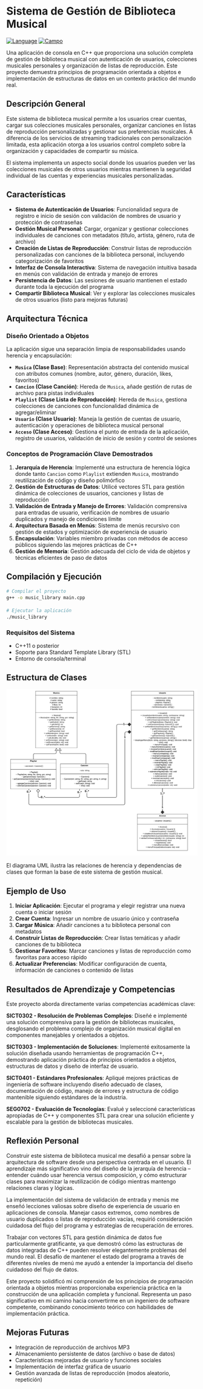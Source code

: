 # Sistema de Gestión de Biblioteca Musical
[![Language](https://img.shields.io/badge/code-C++-blue.svg?logo=c%2B%2B&logoColor=white)](https://isocpp.org/)
[![Campo](https://img.shields.io/badge/Campo-Programacion%20Orientada%20a%20Objetos-purple)]()

Una aplicación de consola en C++ que proporciona una solución completa de gestión de biblioteca musical con autenticación de usuarios, colecciones musicales personales y organización de listas de reproducción. Este proyecto demuestra principios de programación orientada a objetos e implementación de estructuras de datos en un contexto práctico del mundo real.

## Descripción General

Este sistema de biblioteca musical permite a los usuarios crear cuentas, cargar sus colecciones musicales personales, organizar canciones en listas de reproducción personalizadas y gestionar sus preferencias musicales. A diferencia de los servicios de streaming tradicionales con personalización limitada, esta aplicación otorga a los usuarios control completo sobre la organización y capacidades de compartir su música.

El sistema implementa un aspecto social donde los usuarios pueden ver las colecciones musicales de otros usuarios mientras mantienen la seguridad individual de las cuentas y experiencias musicales personalizadas.

## Características

- **Sistema de Autenticación de Usuarios**: Funcionalidad segura de registro e inicio de sesión con validación de nombres de usuario y protección de contraseñas
- **Gestión Musical Personal**: Cargar, organizar y gestionar colecciones individuales de canciones con metadatos (título, artista, género, ruta de archivo)
- **Creación de Listas de Reproducción**: Construir listas de reproducción personalizadas con canciones de la biblioteca personal, incluyendo categorización de favoritos
- **Interfaz de Consola Interactiva**: Sistema de navegación intuitiva basada en menús con validación de entrada y manejo de errores
- **Persistencia de Datos**: Las sesiones de usuario mantienen el estado durante toda la ejecución del programa
- **Compartir Biblioteca Musical**: Ver y explorar las colecciones musicales de otros usuarios (listo para mejoras futuras)

## Arquitectura Técnica

### Diseño Orientado a Objetos
La aplicación sigue una separación limpia de responsabilidades usando herencia y encapsulación:

- **`Musica` (Clase Base)**: Representación abstracta del contenido musical con atributos comunes (nombre, autor, género, duración, likes, favoritos)
- **`Cancion` (Clase Canción)**: Hereda de `Musica`, añade gestión de rutas de archivo para pistas individuales
- **`Playlist` (Clase Lista de Reproducción)**: Hereda de `Musica`, gestiona colecciones de canciones con funcionalidad dinámica de agregar/eliminar
- **`Usuario` (Clase Usuario)**: Maneja la gestión de cuentas de usuario, autenticación y operaciones de biblioteca musical personal
- **`Acceso` (Clase Acceso)**: Gestiona el punto de entrada de la aplicación, registro de usuarios, validación de inicio de sesión y control de sesiones

### Conceptos de Programación Clave Demostrados

1. **Jerarquía de Herencia**: Implementé una estructura de herencia lógica donde tanto `Cancion` como `Playlist` extienden `Musica`, mostrando reutilización de código y diseño polimórfico
2. **Gestión de Estructuras de Datos**: Utilicé vectores STL para gestión dinámica de colecciones de usuarios, canciones y listas de reproducción
3. **Validación de Entrada y Manejo de Errores**: Validación comprensiva para entradas de usuario, verificación de nombres de usuario duplicados y manejo de condiciones límite
4. **Arquitectura Basada en Menús**: Sistema de menús recursivo con gestión de estados y optimización de experiencia de usuario
5. **Encapsulación**: Variables miembro privadas con métodos de acceso públicos siguiendo las mejores prácticas de C++
6. **Gestión de Memoria**: Gestión adecuada del ciclo de vida de objetos y técnicas eficientes de paso de datos

## Compilación y Ejecución

```bash
# Compilar el proyecto
g++ -o music_library main.cpp

# Ejecutar la aplicación
./music_library
```

### Requisitos del Sistema
- C++11 o posterior
- Soporte para Standard Template Library (STL)
- Entorno de consola/terminal

## Estructura de Clases

![Diagrama de Clases](Clase%20UML.png)

El diagrama UML ilustra las relaciones de herencia y dependencias de clases que forman la base de este sistema de gestión musical.

## Ejemplo de Uso

1. **Iniciar Aplicación**: Ejecutar el programa y elegir registrar una nueva cuenta o iniciar sesión
2. **Crear Cuenta**: Ingresar un nombre de usuario único y contraseña
3. **Cargar Música**: Añadir canciones a tu biblioteca personal con metadatos
4. **Construir Listas de Reproducción**: Crear listas temáticas y añadir canciones de tu biblioteca
5. **Gestionar Favoritos**: Marcar canciones y listas de reproducción como favoritas para acceso rápido
6. **Actualizar Preferencias**: Modificar configuración de cuenta, información de canciones o contenido de listas

## Resultados de Aprendizaje y Competencias

Este proyecto aborda directamente varias competencias académicas clave:

**SICT0302 - Resolución de Problemas Complejos**: Diseñé e implementé una solución comprensiva para la gestión de bibliotecas musicales, desglosando el problema complejo de organización musical digital en componentes manejables y orientados a objetos.

**SICT0303 - Implementación de Soluciones**: Implementé exitosamente la solución diseñada usando herramientas de programación C++, demostrando aplicación práctica de principios orientados a objetos, estructuras de datos y diseño de interfaz de usuario.

**SICT0401 - Estándares Profesionales**: Apliqué mejores prácticas de ingeniería de software incluyendo diseño adecuado de clases, documentación de código, manejo de errores y estructura de código mantenible siguiendo estándares de la industria.

**SEG0702 - Evaluación de Tecnologías**: Evalué y seleccioné características apropiadas de C++ y componentes STL para crear una solución eficiente y escalable para la gestión de bibliotecas musicales.

## Reflexión Personal

Construir este sistema de biblioteca musical me desafió a pensar sobre la arquitectura de software desde una perspectiva centrada en el usuario. El aprendizaje más significativo vino del diseño de la jerarquía de herencia – entender cuándo usar herencia versus composición, y cómo estructurar clases para maximizar la reutilización de código mientras mantengo relaciones claras y lógicas.

La implementación del sistema de validación de entrada y menús me enseñó lecciones valiosas sobre diseño de experiencia de usuario en aplicaciones de consola. Manejar casos extremos, como nombres de usuario duplicados o listas de reproducción vacías, requirió consideración cuidadosa del flujo del programa y estrategias de recuperación de errores.

Trabajar con vectores STL para gestión dinámica de datos fue particularmente gratificante, ya que demostró cómo las estructuras de datos integradas de C++ pueden resolver elegantemente problemas del mundo real. El desafío de mantener el estado del programa a través de diferentes niveles de menú me ayudó a entender la importancia del diseño cuidadoso del flujo de datos.

Este proyecto solidificó mi comprensión de los principios de programación orientada a objetos mientras proporcionaba experiencia práctica en la construcción de una aplicación completa y funcional. Representa un paso significativo en mi camino hacia convertirme en un ingeniero de software competente, combinando conocimiento teórico con habilidades de implementación práctica.

## Mejoras Futuras

- Integración de reproducción de archivos MP3
- Almacenamiento persistente de datos (archivo o base de datos)
- Características mejoradas de usuario y funciones sociales
- Implementación de interfaz gráfica de usuario
- Gestión avanzada de listas de reproducción (modos aleatorio, repetición)
